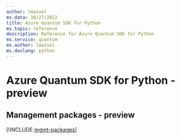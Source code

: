 ```yaml
---
author: lmazuel
ms.data: 10/27/2022
title: Azure Quantum SDK for Python
ms.topic: reference
description: Reference for Azure Quantum SDK for Python
ms.service: quantum
ms.author: lmazuel
ms.devlang: python
---
```

# Azure Quantum SDK for Python - preview

## Management packages - preview
[!INCLUDE [mgmt-packages](quantum-mgmt-index.md)]
